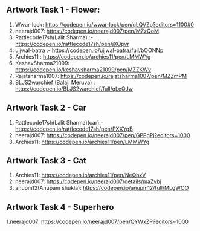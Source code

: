 
## Artwork Task 1 - Flower:
1. Wwar-lock: https://codepen.io/wwar-lock/pen/qLQVZp?editors=1100#0
2. neerajd007: https://codepen.io/neerajd007/pen/MZzQoM
3. Rattlecode17sh(Lalit Sharma) :- https://codepen.io/rattlecode17sh/pen/jXQpvr
4. ujjwal-batra :- https://codepen.io/ujjwal-batra/full/bOONNp
5. Archies11 : https://codepen.io/archies11/pen/LMMWYg
6. KeshavSharma21099:- https://codepen.io/keshavsharma21099/pen/MZZKWv
7. Rajatsharma1007: https://codepen.io/rajatsharma1007/pen/MZZmPM
8. BLJS2warchief (Balaji Meruva) : https://codepen.io/BLJS2warchief/full/qLeQJw

## Artwork Task 2 - Car
1. Rattlecode17sh(Lalit Sharma)(car):- https://codepen.io/rattlecode17sh/pen/PXXYgB
2. neerajd007: https://codepen.io/neerajd007/pen/GPPgPj?editors=1000
3. Archies11: https://codepen.io/archies11/pen/LMMWYg

## Artwork Task 3 - Cat
1. Archies11: https://codepen.io/archies11/pen/NeQbxV
2. neerajd007: https://codepen.io/neerajd007/details/maZvbj
3. anupm12(Anupam shukla): https://codepen.io/anupm12/full/MLgWOO

## Artwork Task 4 - Superhero
1.neerajd007: https://codepen.io/neerajd007/pen/QYWxZP?editors=1000 